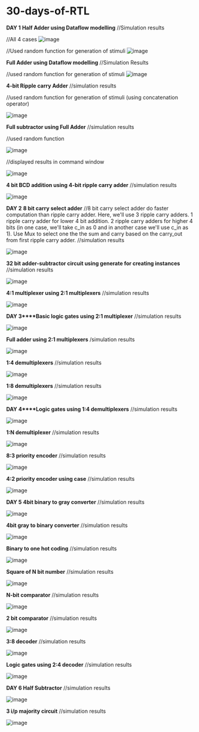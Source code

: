 # 30-days-of-RTL
**DAY 1**
**Half Adder using Dataflow modelling**
//Simulation results

//All 4 cases 
![image](https://github.com/Namita0007/30-days-of-RTL/assets/95399425/ece1cc4d-9513-4cad-851c-cedee0a00923)

//Used random function for generation of stimuli
![image](https://github.com/Namita0007/30-days-of-RTL/assets/95399425/bf027546-ab3e-477b-a189-5f099de6c9d6)

**Full Adder using Dataflow modelling**
//Simulation Results

//used random function for generation of stimuli
![image](https://github.com/Namita0007/30-days-of-RTL/assets/95399425/f512bc32-d191-4fd5-a7d0-cd3e30554fda)

**4-bit Ripple carry Adder**
//simulation results

//used random function for generation of stimuli (using concatenation operator)

![image](https://github.com/Namita0007/30-days-of-RTL/assets/95399425/ed5b4911-eba3-430b-8bf4-6556011a5429)

**Full subtractor using Full Adder**
//simulation results

//used random function

![image](https://github.com/Namita0007/30-days-of-RTL/assets/95399425/847853a3-9da1-490f-ae1f-23cd7c77787f)

//displayed results in command window

![image](https://github.com/Namita0007/30-days-of-RTL/assets/95399425/6070d195-4adb-49a0-b893-4bb25a7345a4)



**4 bit BCD addition using 4-bit ripple carry adder**
//simulation results 

![image](https://github.com/Namita0007/30-days-of-RTL/assets/95399425/a13a7dcf-a734-4275-8cd7-01742851c7e9)


**DAY 2** **8 bit carry select adder**
//8 bit carry select adder do faster computation than ripple carry adder. Here, we'll use 3 ripple carry adders. 1 ripple carry adder for lower 4 bit addition. 2 ripple carry adders for higher 4 bits (in one case, we'll take c_in as 0 and in another case we'll use c_in as 1). Use Mux to select one the the sum and carry based on the carry_out from first ripple carry adder.
//simulation results

![image](https://github.com/Namita0007/30-days-of-RTL/assets/95399425/58382eb5-d67f-4b6a-b73c-f05d7a693fee)


**32 bit adder-subtractor circuit using generate for creating instances**
//simulation results

![image](https://github.com/Namita0007/30-days-of-RTL/assets/95399425/f59292a7-5e3a-41f2-89a3-24e105be2eac)

**4:1 multiplexer using 2:1 multiplexers**
//simulation results

![image](https://github.com/Namita0007/30-days-of-RTL/assets/95399425/2f9a1dc5-e3a4-48cc-8745-eab6b017912a)

**DAY 3****Basic logic gates using 2:1 multiplexer**
//simulation results

![image](https://github.com/Namita0007/30-days-of-RTL/assets/95399425/8d0e848c-adde-41b6-bd4d-b7a5fe0410b7)

**Full adder using 2:1 multiplexers**
/simulation results

![image](https://github.com/Namita0007/30-days-of-RTL/assets/95399425/475350ea-f970-40b0-98b1-9d13505803ed)

**1:4 demultiplexers**
//simulation results

![image](https://github.com/Namita0007/30-days-of-RTL/assets/95399425/bcb1f573-c474-487e-9226-b80d438e8689)


**1:8 demultiplexers**
//simulation results

![image](https://github.com/Namita0007/30-days-of-RTL/assets/95399425/dc6d03b7-f23a-44a8-8837-2be7eba6a728)


**DAY 4****Logic gates using 1:4 demultiplexers**
//simulation results

![image](https://github.com/Namita0007/30-days-of-RTL/assets/95399425/2b566d46-0820-4ae1-aaa6-0ca038b12200)


**1:N demultiplexer**
//simulation results

![image](https://github.com/Namita0007/30-days-of-RTL/assets/95399425/941ed8ae-7eaf-46a6-98d5-77d7d8f1b996)


**8:3 priority encoder**
//simulation results

![image](https://github.com/Namita0007/30-days-of-RTL/assets/95399425/e32c0e86-6264-4bee-b21b-8257a9e951a2)


**4:2 priority encoder using case**
//simulation results

![image](https://github.com/Namita0007/30-days-of-RTL/assets/95399425/56df7893-bf6d-4b0d-b0a0-bfe3ab8251d4)

**DAY 5** **4bit binary to gray converter**
//simulation results

![image](https://github.com/Namita0007/30-days-of-RTL/assets/95399425/1dcf3d35-6ccf-41d5-a19c-9ac58f4609eb)


**4bit gray to binary converter**
//simulation results

![image](https://github.com/Namita0007/30-days-of-RTL/assets/95399425/89167d5c-6283-44ce-a4f5-b47037538ec3)

**Binary to one hot coding**
//simulation results

![image](https://github.com/Namita0007/30-days-of-RTL/assets/95399425/5dd0172b-1f67-4e7b-8e53-f2bb829bd8dd)


**Square of N bit number**
//simulation results

![image](https://github.com/Namita0007/30-days-of-RTL/assets/95399425/a266db17-fa6c-46a0-9b9e-3e5a220e8da6)


**N-bit comparator**
//simulation results

![image](https://github.com/Namita0007/30-days-of-RTL/assets/95399425/35b7922c-521c-4517-b218-5a4a2cdc0af2)

**2 bit comparator**
//simulation results

![image](https://github.com/Namita0007/30-days-of-RTL/assets/95399425/312b479b-4a49-4122-8fd7-cbbd67de1274)

**3:8 decoder**
//simulation results

![image](https://github.com/Namita0007/30-days-of-RTL/assets/95399425/f587c7d9-6b86-4d9c-9ddd-c9f96a395c30)


**Logic gates using 2:4 decoder**
//simulation results

![image](https://github.com/Namita0007/30-days-of-RTL/assets/95399425/d4d52c02-27d8-4fa0-ae9f-0ec1866731f5)

**DAY 6 Half Subtractor**
//simulation results

![image](https://github.com/Namita0007/30-days-of-RTL/assets/95399425/2ace221d-5cc0-462a-9399-f86ce2369bb3)

**3 i/p majority circuit**
//simulation results

![image](https://github.com/Namita0007/30-days-of-RTL/assets/95399425/adb3fbdb-e617-4fd1-8880-28eeccdb7e8e)



















